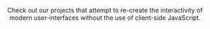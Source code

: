 
<div align = center >

Check out our projects that attempt to re-create the interactivity of  
modern user-interfaces without the use of client-side JavaScript.

</div>
